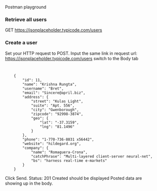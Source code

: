 Postman playground

### Retrieve all users
GET https://jsonplaceholder.typicode.com/users

### Create a user
Set your HTTP request to POST.
Input the same link in request url: https://jsonplaceholder.typicode.com/users
switch to the Body tab

```$xslt


    {
        "id": 11,
        "name": "Krishna Rungta",
        "username": "Bret",
        "email": "Sincere@april.biz",
        "address": {
            "street": "Kulas Light",
            "suite": "Apt. 556",
            "city": "Gwenborough",
            "zipcode": "92998-3874",
            "geo": {
                "lat": "-37.3159",
                "lng": "81.1496"
            }
        },
        "phone": "1-770-736-8031 x56442",
        "website": "hildegard.org",
        "company": {
            "name": "Romaguera-Crona",
            "catchPhrase": "Multi-layered client-server neural-net",
            "bs": "harness real-time e-markets"
        }
    }

```

Click Send.
Status: 201 Created should be displayed
Posted data are showing up in the body.

